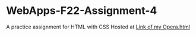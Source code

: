 # WebApps-F22-Assignment-4
A practice assignment for HTML with CSS
Hosted at [Link of my Opera.html](https://44-563-web-apps-f22.github.io/44563-webapps-assignment-4-jayachandranarala.github.io/opera.html)

